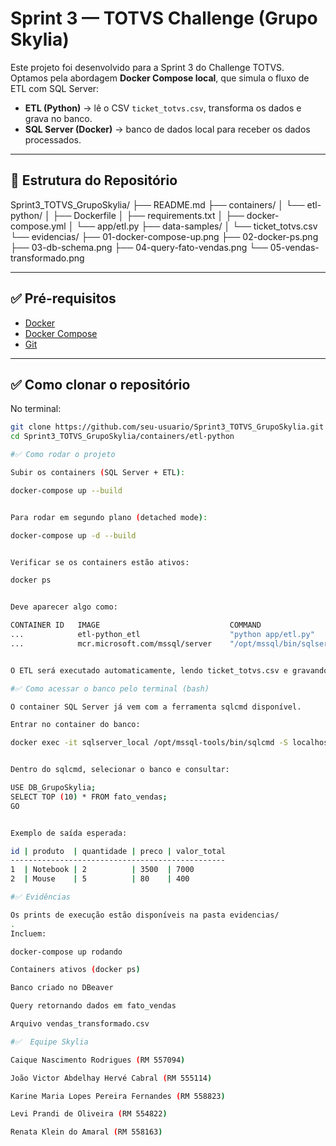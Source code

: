#  Sprint 3 — TOTVS Challenge (Grupo Skylia)

Este projeto foi desenvolvido para a Sprint 3 do Challenge TOTVS.  
Optamos pela abordagem **Docker Compose local**, que simula o fluxo de ETL com SQL Server:

- **ETL (Python)** → lê o CSV `ticket_totvs.csv`, transforma os dados e grava no banco.  
- **SQL Server (Docker)** → banco de dados local para receber os dados processados.  

---

## 📂 Estrutura do Repositório
Sprint3_TOTVS_GrupoSkylia/
├── README.md
├── containers/
│ └── etl-python/
│ ├── Dockerfile
│ ├── requirements.txt
│ ├── docker-compose.yml
│ └── app/etl.py
├── data-samples/
│ └── ticket_totvs.csv
└── evidencias/
├── 01-docker-compose-up.png
├── 02-docker-ps.png
├── 03-db-schema.png
├── 04-query-fato-vendas.png
└── 05-vendas-transformado.png

---

## ✅ Pré-requisitos

- [Docker](https://docs.docker.com/get-docker/)  
- [Docker Compose](https://docs.docker.com/compose/)  
- [Git](https://git-scm.com/)  

---

## ✅ Como clonar o repositório

No terminal:

```bash
git clone https://github.com/seu-usuario/Sprint3_TOTVS_GrupoSkylia.git
cd Sprint3_TOTVS_GrupoSkylia/containers/etl-python

#✅ Como rodar o projeto

Subir os containers (SQL Server + ETL):

docker-compose up --build


Para rodar em segundo plano (detached mode):

docker-compose up -d --build


Verificar se os containers estão ativos:

docker ps


Deve aparecer algo como:

CONTAINER ID   IMAGE                             COMMAND
...            etl-python_etl                    "python app/etl.py"
...            mcr.microsoft.com/mssql/server    "/opt/mssql/bin/sqlservr"


O ETL será executado automaticamente, lendo ticket_totvs.csv e gravando no banco.

#✅ Como acessar o banco pelo terminal (bash)

O container SQL Server já vem com a ferramenta sqlcmd disponível.

Entrar no container do banco:

docker exec -it sqlserver_local /opt/mssql-tools/bin/sqlcmd -S localhost -U sa -P "Senha123!"


Dentro do sqlcmd, selecionar o banco e consultar:

USE DB_GrupoSkylia;
SELECT TOP (10) * FROM fato_vendas;
GO


Exemplo de saída esperada:

id | produto  | quantidade | preco | valor_total
------------------------------------------------
1  | Notebook | 2          | 3500  | 7000
2  | Mouse    | 5          | 80    | 400

#✅ Evidências

Os prints de execução estão disponíveis na pasta evidencias/
.
Incluem:

docker-compose up rodando

Containers ativos (docker ps)

Banco criado no DBeaver

Query retornando dados em fato_vendas

Arquivo vendas_transformado.csv

#✅  Equipe Skylia

Caique Nascimento Rodrigues (RM 557094)

João Victor Abdelhay Hervé Cabral (RM 555114)

Karine Maria Lopes Pereira Fernandes (RM 558823)

Levi Prandi de Oliveira (RM 554822)

Renata Klein do Amaral (RM 558163)